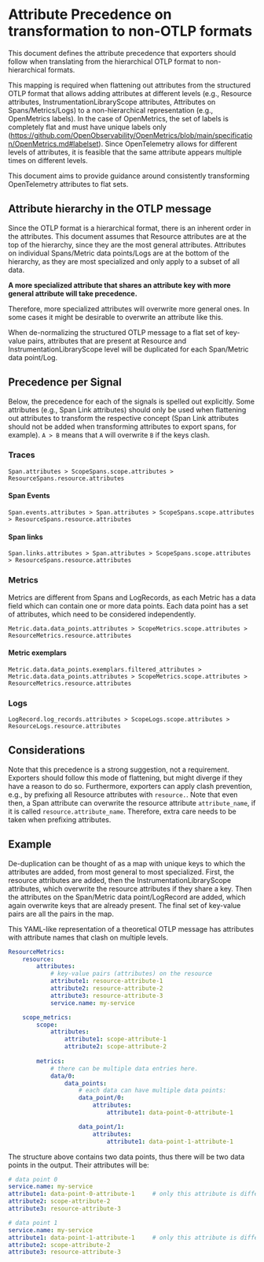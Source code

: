 # Attribute Precedence on transformation to non-OTLP formats

This document defines the attribute precedence that exporters should follow when 
translating from the hierarchical OTLP format to non-hierarchical formats.

This mapping is required when flattening out attributes from the structured OTLP
format that allows adding attributes at different levels (e.g., Resource 
attributes, InstrumentationLibraryScope attributes, Attributes on 
Spans/Metrics/Logs) to a non-hierarchical representation (e.g., OpenMetrics 
labels).
In the case of OpenMetrics, the set of labels is completely flat and must have 
unique labels only (https://github.com/OpenObservability/OpenMetrics/blob/main/specification/OpenMetrics.md#labelset).
Since OpenTelemetry allows for different levels of attributes, it is feasible
that the same attribute appears multiple times on different levels.

This document aims to provide guidance around consistently transforming 
OpenTelemetry attributes to flat sets.

## Attribute hierarchy in the OTLP message

Since the OTLP format is a hierarchical format, there is an inherent order in 
the attributes.
This document assumes that Resource attributes are at the top of the hierarchy, 
since they are the most general attributes. 
Attributes on individual Spans/Metric data points/Logs are at the bottom of the
hierarchy, as they are most specialized and only apply to a subset of all data.

**A more specialized attribute that shares an attribute key with more general 
attribute will take precedence.** 

Therefore, more specialized attributes will overwrite more general ones.
In some cases it might be desirable to overwrite an attribute like this.
<!-- TODO example -->

When de-normalizing the structured OTLP message to a flat set of key-value pairs,
attributes that are present at Resource and InstrumentationLibraryScope level
will be duplicated for each Span/Metric data point/Log.

## Precedence per Signal

Below, the precedence for each of the signals is spelled out explicitly.
Some attributes (e.g., Span Link attributes) should only be used when flattening
out attributes to transform the respective concept (Span Link attributes should
not be added when transforming attributes to export spans, for example).
`A > B` means that `A` will overwrite `B` if the keys clash.

### Traces

```
Span.attributes > ScopeSpans.scope.attributes > ResourceSpans.resource.attributes
```

#### Span Events

```
Span.events.attributes > Span.attributes > ScopeSpans.scope.attributes > ResourceSpans.resource.attributes
```

#### Span links

```
Span.links.attributes > Span.attributes > ScopeSpans.scope.attributes > ResourceSpans.resource.attributes
```

### Metrics

Metrics are different from Spans and LogRecords, as each Metric has a data field
which can contain one or more data points.
Each data point has a set of attributes, which need to be considered 
independently.

```
Metric.data.data_points.attributes > ScopeMetrics.scope.attributes > ResourceMetrics.resource.attributes
```

#### Metric exemplars

```
Metric.data.data_points.exemplars.filtered_attributes > Metric.data.data_points.attributes > ScopeMetrics.scope.attributes > ResourceMetrics.resource.attributes
```

### Logs

```
LogRecord.log_records.attributes > ScopeLogs.scope.attributes > ResourceLogs.resource.attributes
```

## Considerations

Note that this precedence is a strong suggestion, not a requirement.
Exporters should follow this mode of flattening, but might diverge if they have
a reason to do so. 
Furthermore, exporters can apply clash prevention, e.g., by prefixing all 
Resource attributes with `resource.`.
Note that even then, a Span attribute can overwrite the resource attribute 
`attribute_name`, if it is called `resource.attribute_name`.
Therefore, extra care needs to be taken when prefixing attributes.

## Example

De-duplication can be thought of as a map with unique keys to which the 
attributes are added, from most general to most specialized.
First, the resource attributes are added, then the InstrumentationLibraryScope 
attributes, which overwrite the resource attributes if they share a key.
Then the attributes on the Span/Metric data point/LogRecord are added, which
again overwrite keys that are already present.
The final set of key-value pairs are all the pairs in the map.

This YAML-like representation of a theoretical OTLP message has attributes
with attribute names that clash on multiple levels.

```yaml
ResourceMetrics:
    resource:
        attributes:
            # key-value pairs (attributes) on the resource
            attribute1: resource-attribute-1
            attribute2: resource-attribute-2
            attribute3: resource-attribute-3
            service.name: my-service

    scope_metrics:
        scope:
            attributes:
                attribute1: scope-attribute-1
                attribute2: scope-attribute-2
        
        metrics:
            # there can be multiple data entries here.
            data/0:
                data_points:
                    # each data can have multiple data points:
                    data_point/0:
                        attributes: 
                            attribute1: data-point-0-attribute-1

                    data_point/1:
                        attributes: 
                            attribute1: data-point-1-attribute-1
```

The structure above contains two data points, thus there will be two data points
in the output.
Their attributes will be:

```yaml
# data point 0
service.name: my-service
attribute1: data-point-0-attribute-1     # only this attribute is different
attribute2: scope-attribute-2
attribute3: resource-attribute-3

# data point 1
service.name: my-service
attribute1: data-point-1-attribute-1     # only this attribute is different
attribute2: scope-attribute-2
attribute3: resource-attribute-3
```


<!-- TODO Links -->

